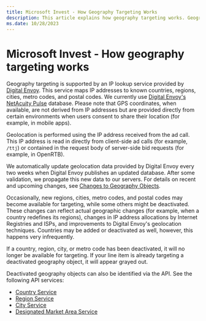 ```yaml
---
title: Microsoft Invest - How Geography Targeting Works
description: This article explains how geography targeting works. Geography targeting is supported by Digital Envoy's IP lookup service.
ms.date: 10/28/2023
---
```


# Microsoft Invest - How geography targeting works

Geography targeting is supported by an IP lookup service provided by [Digital Envoy](https://www.digitalelement.com/). This service maps IP addresses to known countries, regions, cities, metro codes, and postal codes. We currently use [Digital Envoy's NetAcuity Pulse](https://www.digitalelement.com/solutions/netacuity-pulse/) database. Please note that GPS coordinates, when available, are not derived from IP addresses but are provided directly from certain environments when users consent to share their location (for example, in mobile apps).

Geolocation is performed using the IP address received from the ad call. This IP address is read in directly from client-side ad calls (for example, `/ttj`) or contained in the request body of server-side bid requests (for example, in OpenRTB).

We automatically update geolocation data provided by Digital Envoy every two weeks when Digital Envoy publishes an updated database. After some validation, we propagate this new data to our servers. For details on recent and upcoming changes, see [Changes to
Geography Objects](./changes-to-geography-objects.md).

Occasionally, new regions, cities, metro codes, and postal codes may become available for targeting, while some others might be deactivated. These changes can reflect actual geographic changes (for example, when a country redefines its regions), changes in IP address allocations by Internet Registries and ISPs, and improvements to Digital Envoy's geolocation techniques. Countries may be added or deactivated as well, however, this happens very infrequently.

If a country, region, city, or metro code has been deactivated, it will no longer be available for targeting. If your line item is already targeting a deactivated geography object, it will appear grayed out.

Deactivated geography objects can also be identified via the API. See the following API services:

- [Country Service](../digital-platform-api/country-service.md)
- [Region Service](../digital-platform-api/region-service.md)
- [City Service](../digital-platform-api/city-service.md)
- [Designated Market Area Service](../digital-platform-api/designated-market-area-service.md)
